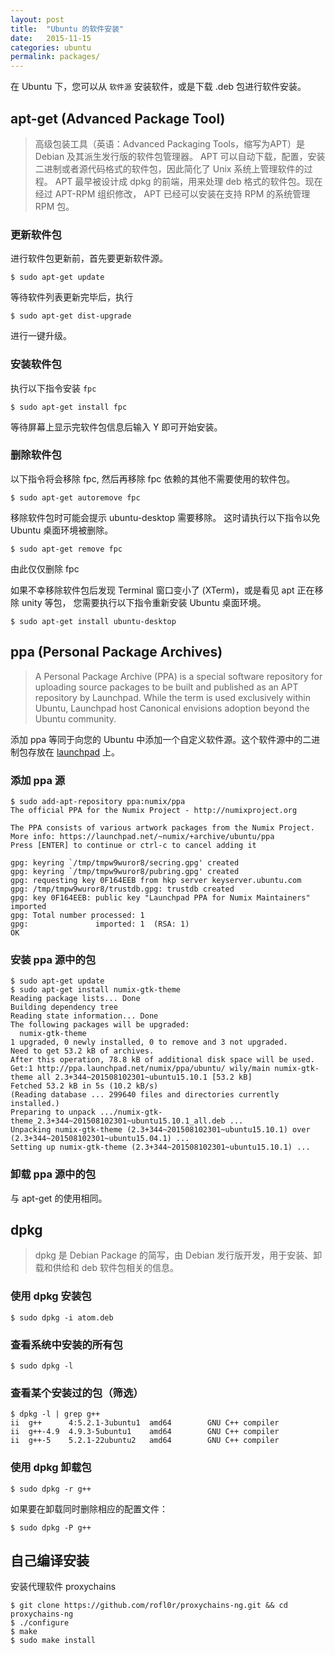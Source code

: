 ```yaml
---
layout: post
title:  "Ubuntu 的软件安装"
date:   2015-11-15
categories: ubuntu
permalink: packages/
---
```


在 Ubuntu 下，您可以从 `软件源` 安装软件，或是下载 .deb 包进行软件安装。

## apt-get (Advanced Package Tool)

> 高级包装工具（英语：Advanced Packaging Tools，缩写为APT）是 Debian 及其派生发行版的软件包管理器。
> APT 可以自动下载，配置，安装二进制或者源代码格式的软件包，因此简化了 Unix 系统上管理软件的过程。
> APT 最早被设计成 dpkg 的前端，用来处理 deb 格式的软件包。现在经过 APT-RPM 组织修改，
> APT 已经可以安装在支持 RPM 的系统管理 RPM 包。

### 更新软件包

进行软件包更新前，首先要更新软件源。

    $ sudo apt-get update

等待软件列表更新完毕后，执行

    $ sudo apt-get dist-upgrade

进行一键升级。

### 安装软件包

执行以下指令安装 `fpc`

    $ sudo apt-get install fpc

等待屏幕上显示完软件包信息后输入 Y 即可开始安装。

### 删除软件包

以下指令将会移除 fpc, 然后再移除 fpc 依赖的其他不需要使用的软件包。

    $ sudo apt-get autoremove fpc

移除软件包时可能会提示 ubuntu-desktop 需要移除。
这时请执行以下指令以免 Ubuntu 桌面环境被删除。

    $ sudo apt-get remove fpc

由此仅仅删除 fpc

如果不幸移除软件包后发现 Terminal 窗口变小了 (XTerm)，或是看见 apt 正在移除 unity 等包，
您需要执行以下指令重新安装 Ubuntu 桌面环境。

    $ sudo apt-get install ubuntu-desktop

## ppa (Personal Package Archives)

> A Personal Package Archive (PPA) is a special software repository for
> uploading source packages to be built and published as an APT repository by
> Launchpad. While the term is used exclusively within Ubuntu, Launchpad host
> Canonical envisions adoption beyond the Ubuntu community.

添加 ppa 等同于向您的 Ubuntu 中添加一个自定义软件源。这个软件源中的二进制包存放在
[launchpad](https://launchpad.net/ubuntu) 上。

### 添加 ppa 源

    $ sudo add-apt-repository ppa:numix/ppa
    The official PPA for the Numix Project - http://numixproject.org

    The PPA consists of various artwork packages from the Numix Project.
    More info: https://launchpad.net/~numix/+archive/ubuntu/ppa
    Press [ENTER] to continue or ctrl-c to cancel adding it

    gpg: keyring `/tmp/tmpw9wuror8/secring.gpg' created
    gpg: keyring `/tmp/tmpw9wuror8/pubring.gpg' created
    gpg: requesting key 0F164EEB from hkp server keyserver.ubuntu.com
    gpg: /tmp/tmpw9wuror8/trustdb.gpg: trustdb created
    gpg: key 0F164EEB: public key "Launchpad PPA for Numix Maintainers" imported
    gpg: Total number processed: 1
    gpg:               imported: 1  (RSA: 1)
    OK

### 安装 ppa 源中的包

    $ sudo apt-get update
    $ sudo apt-get install numix-gtk-theme
    Reading package lists... Done
    Building dependency tree       
    Reading state information... Done
    The following packages will be upgraded:
      numix-gtk-theme
    1 upgraded, 0 newly installed, 0 to remove and 3 not upgraded.
    Need to get 53.2 kB of archives.
    After this operation, 78.8 kB of additional disk space will be used.
    Get:1 http://ppa.launchpad.net/numix/ppa/ubuntu/ wily/main numix-gtk-theme all 2.3+344~201508102301~ubuntu15.10.1 [53.2 kB]
    Fetched 53.2 kB in 5s (10.2 kB/s)          
    (Reading database ... 299640 files and directories currently installed.)
    Preparing to unpack .../numix-gtk-theme_2.3+344~201508102301~ubuntu15.10.1_all.deb ...
    Unpacking numix-gtk-theme (2.3+344~201508102301~ubuntu15.10.1) over (2.3+344~201508102301~ubuntu15.04.1) ...
    Setting up numix-gtk-theme (2.3+344~201508102301~ubuntu15.10.1) ...

### 卸载 ppa 源中的包

与 apt-get 的使用相同。

## dpkg

> dpkg 是 Debian Package 的简写，由 Debian 发行版开发，用于安装、卸载和供给和 deb
> 软件包相关的信息。

### 使用 dpkg 安装包

    $ sudo dpkg -i atom.deb

### 查看系统中安装的所有包

    $ sudo dpkg -l

### 查看某个安装过的包（筛选）

    $ dpkg -l | grep g++
    ii  g++      4:5.2.1-3ubuntu1  amd64        GNU C++ compiler
    ii  g++-4.9  4.9.3-5ubuntu1    amd64        GNU C++ compiler
    ii  g++-5    5.2.1-22ubuntu2   amd64        GNU C++ compiler

### 使用 dpkg 卸载包

    $ sudo dpkg -r g++

如果要在卸载同时删除相应的配置文件：

    $ sudo dpkg -P g++

## 自己编译安装

安装代理软件 proxychains

    $ git clone https://github.com/rofl0r/proxychains-ng.git && cd proxychains-ng
    $ ./configure
    $ make
    $ sudo make install
